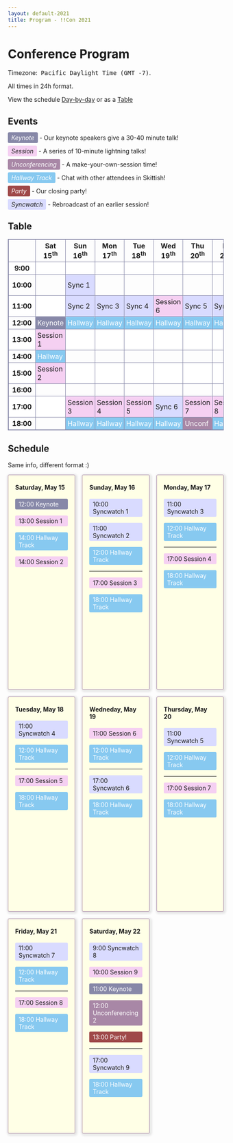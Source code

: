 ```yaml
---
layout: default-2021
title: Program - !!Con 2021
---
```


# Conference Program

<style type="text/css">
    /* Event Types */
    .syncwatch {
        background-color: #D9DBFF;
        border-radius: 3px;
    }
    .session {
        background-color: #F5D0F2;
        border-radius: 3px;
    }
    .unconf {
        background-color: #A887A6;
        color: white;
        border-radius: 3px;
    }
    .hallway {
        background-color: #87C9F0;
        color: white;
        border-radius: 3px;
    }
    .party {
        background-color: #9F4949;
        color: white;
        border-radius: 3px;
    }
    .keynote {
        background-color: #8788A8;
        color: white;
        border-radius: 3px;
    }

    /* Table */
    table {
        table-layout: fixed;
        width: 100%;
        border-collapse: collapse;

    }
    tr:nth-child(even){
        background-color: white;
    }
    td {
        padding: 0.25rem;
        border-color: white;
    }
    table, tr, td, th {
        border: 1px solid #8788A8;
    }
    th.current {
        background-color: white
    }
    .current {
        font-weight: bold;
    }

    /* Cards */
    .cards {
        display: grid;
        grid-template-columns: 1fr 1fr 1fr;
        grid-gap: 1rem;
        grid-auto-rows: 500px;
    }
    .card {
        background-color: #FFFFE6;
        border-radius: 3px;
        border: 1px solid #A887A6;
        padding: 0 1rem;
        box-shadow: 2px 2px 5px 3px rgba(0,0,0,0.1);
    }
    .card.current {
        background-color: white;
    }
    .card > p {
        padding: 0.25rem 0.5rem;
    }

    @media (max-width: 900px) {
        .cards {
            grid-template-columns: 1fr 1fr;
        }
    }

    @media (max-width: 700px) {
        .cards {
            grid-template-columns: 1fr;
        }
    }

    /* Definitions */
    dfn {
        padding: 0.25rem 0.5rem;
    }

    /* Timezone */
    #timezone {
        font-family: monospace;
    }
</style>

<!-- Extra nbsp to make it look good :) -->

Timezone: &nbsp;<span id="timezone">Pacific Daylight Time (GMT -7)</span>.

All times in 24h format.

View the schedule <a href="#cards-section">Day-by-day</a> or as a <a href="#table">Table</a>

## Events

<p><dfn class="keynote">Keynote</dfn> - Our keynote speakers give a 30-40 minute talk!</p>
<p><dfn class="session">Session</dfn> - A series of 10-minute lightning talks!</p>
<p><dfn class="unconf">Unconferencing</dfn> - A make-your-own-session time!</p>
<p><dfn class="hallway">Hallway Track</dfn> - Chat with other attendees in Skittish!</p>
<p><dfn class="party">Party</dfn> - Our closing party!</p>
<p><dfn class="syncwatch">Syncwatch</dfn> - Rebroadcast of an earlier session!</p>

<span id="cards-section"></span>

## Table


<table>
    <tr>
        <th></th>
        <th>Sat 15<sup>th</sup></th>
        <th>Sun 16<sup>th</sup></th>
        <th>Mon 17<sup>th</sup></th>
        <th>Tue 18<sup>th</sup></th>
        <th>Wed 19<sup>th</sup></th>
        <th>Thu 20<sup>th</sup></th>
        <th>Fri 21<sup>st</sup></th>
        <th>Sat 22<sup>nd</sup></th>
    </tr>
    <tr>
        <th><time datetime="9:00">9:00</time></th>
        <td></td>
        <td></td>
        <td></td>
        <td></td>
        <td></td>
        <td></td>
        <td></td>
        <td class="syncwatch">Sync 8</td>
    </tr>
    <tr>
        <th><time datetime="10:00">10:00</time></th>
        <td></td>
        <td class="syncwatch">Sync 1</td>
        <td></td>
        <td></td>
        <td></td>
        <td></td>
        <td></td>
        <td class="session">Session 9</td>
    </tr>
    <tr>
        <th><time datetime="11:00">11:00</time></th>
        <td></td>
        <td class="syncwatch">Sync 2</td>
        <td class="syncwatch">Sync 3</td>
        <td class="syncwatch">Sync 4</td>
        <td class="session">Session 6</td>
        <td class="syncwatch">Sync 5</td>
        <td class="syncwatch">Sync 7</td>
        <td class="keynote">Keynote</td>
    </tr>
    <tr>
        <th><time datetime="12:00">12:00</time></th>
        <td class="keynote">Keynote</td>
        <td class="hallway">Hallway</td>
        <td class="hallway">Hallway</td>
        <td class="hallway">Hallway</td>
        <td class="hallway">Hallway</td>
        <td class="hallway">Hallway</td>
        <td class="hallway">Hallway</td>
        <td class="unconf">Unconf</td>
    </tr>
    <tr>
        <th><time datetime="13:00">13:00</time></th>
        <td class="session">Session 1</td>
        <td></td>
        <td></td>
        <td></td>
        <td></td>
        <td></td>
        <td></td>
        <td class="party">Party!</td>
    </tr>
    <tr>
        <th><time datetime="14:00">14:00</time></th>
        <td class="hallway">Hallway</td>
        <td></td>
        <td></td>
        <td></td>
        <td></td>
        <td></td>
        <td></td>
        <td></td>
    </tr>
    <tr>
        <th><time datetime="15:00">15:00</time></th>
        <td class="session">Session 2</td>
        <td></td>
        <td></td>
        <td></td>
        <td></td>
        <td></td>
        <td></td>
        <td></td>
    </tr>
    <tr>
        <th><time datetime="16:00">16:00</time></th>
        <td></td>
        <td></td>
        <td></td>
        <td></td>
        <td></td>
        <td></td>
        <td></td>
        <td></td>
    </tr>
    <tr>
        <th><time datetime="17:00">17:00</time></th>
        <td></td>
        <td class="session">Session 3</td>
        <td class="session">Session 4</td>
        <td class="session">Session 5</td>
        <td class="syncwatch">Sync 6</td>
        <td class="session">Session 7</td>
        <td class="session">Session 8</td>
        <td class="syncwatch">Sync 9</td>
    </tr>
    <tr>
        <th><time datetime="18:00">18:00</time></th>
        <td></td>
        <td class="hallway">Hallway</td>
        <td class="hallway">Hallway</td>
        <td class="hallway">Hallway</td>
        <td class="hallway">Hallway</td>
        <td class="unconf">Unconf</td>
        <td class="hallway">Hallway</td>
        <td class="hallway">Hallway</td>
    </tr>

</table>

<script>
    // Get tz as a string, e.g. "Eastern Daylight Time".
    const dateStr = new Date().toString();
    const timezone = dateStr.substring(dateStr.indexOf('(') + 1, dateStr.length - 1);
    document.getElementById('timezone').innerHTML = timezone + ' (detected)';

    // Replace time elements with tz-adjusted hours.
    Array.from(document.getElementsByTagName('time')).forEach(timeTag => {
        const d = new Date(`May 1, 2020 ${timeTag.getAttribute('datetime')}:00 GMT-0700`);
        timeTag.innerHTML = `${d.getHours()}:00`;
    });

    // Highlight current day (getDate gets day of month!)
    const currentDay = new Date().getDate();
    // getMonth is 0-based! May == 4.
    if (new Date().getMonth() == 4) {
        if (currentDay >= 15 && currentDay <= 22) {
            const dayIndex = (currentDay - 15);
            // Highlight table columns.
            Array.from(document.getElementsByTagName('tr')).forEach(row => {
                row.children.item(dayIndex + 1).classList.add('current');
            })
            // Highlight card.
            document.getElementById('cards').children.item(dayIndex).classList.add('current');
        }
    }
</script>

## Schedule

Same info, different format :)

<div class="cards" id="cards">

<div class="card">
<h4>Saturday, May 15</h4>
<p class="keynote"><time datetime="12:00">12:00</time> Keynote</p>
<p class="session"><time datetime="13:00">13:00</time> Session 1</p>
<p class="hallway"><time datetime="14:00">14:00</time> Hallway Track</p>
<p class="session"><time datetime="15:00">14:00</time> Session 2</p>
</div>

<div class="card">
<h4>Sunday, May 16</h4>
<p class="syncwatch"><time datetime="10:00">10:00</time> Syncwatch 1</p>
<p class="syncwatch"><time datetime="11:00">11:00</time> Syncwatch 2</p>
<p class="hallway"><time datetime="12:00">12:00</time> Hallway Track</p>
<hr>
<p class="session"><time datetime="17:00">17:00</time> Session 3</p>
<p class="hallway"><time datetime="18:00">18:00</time> Hallway Track</p>
</div>

<div class="card">
<h4>Monday, May 17</h4>
<p class="syncwatch"><time datetime="11:00">11:00</time> Syncwatch 3</p>
<p class="hallway"><time datetime="12:00">12:00</time> Hallway Track</p>
<hr>
<p class="session"><time datetime="17:00">17:00</time> Session 4</p>
<p class="hallway"><time datetime="18:00">18:00</time> Hallway Track</p>
</div>

<div class="card">
<h4>Tuesday, May 18</h4>
<p class="syncwatch"><time datetime="11:00">11:00</time> Syncwatch 4</p>
<p class="hallway"><time datetime="12:00">12:00</time> Hallway Track</p>
<hr>
<p class="session"><time datetime="17:00">17:00</time> Session 5</p>
<p class="hallway"><time datetime="18:00">18:00</time> Hallway Track</p>
</div>

<div class="card">
<h4>Wedneday, May 19</h4>
<p class="session"><time datetime="11:00">11:00</time> Session 6</p>
<p class="hallway"><time datetime="12:00">12:00</time> Hallway Track</p>
<hr>
<p class="syncwatch"><time datetime="17:00">17:00</time> Syncwatch 6</p>
<p class="hallway"><time datetime="18:00">18:00</time> Hallway Track</p>
</div>

<div class="card">
<h4>Thursday, May 20</h4>
<p class="syncwatch"><time datetime="11:00">11:00</time> Syncwatch 5</p>
<p class="hallway"><time datetime="12:00">12:00</time> Hallway Track</p>
<hr>
<p class="session"><time datetime="17:00">17:00</time> Session 7</p>
<p class="hallway"><time datetime="18:00">18:00</time> Hallway Track</p>
</div>

<div class="card">
<h4>Friday, May 21</h4>
<p class="syncwatch"><time datetime="11:00">11:00</time> Syncwatch 7</p>
<p class="hallway"><time datetime="12:00">12:00</time> Hallway Track</p>
<hr>
<p class="session"><time datetime="17:00">17:00</time> Session 8</p>
<p class="hallway"><time datetime="18:00">18:00</time> Hallway Track</p>
</div>

<div class="card">
<h4>Saturday, May 22</h4>
<p class="syncwatch"><time datetime="9:00">9:00</time> Syncwatch 8</p>
<p class="session"><time datetime="10:00">10:00</time> Session 9</p>
<p class="keynote"><time datetime="11:00">11:00</time> Keynote</p>
<p class="unconf"><time datetime="12:00">12:00</time> Unconferencing 2</p>
<p class="party"><time datetime="13:00">13:00</time> Party!</p>
<hr>
<p class="syncwatch"><time datetime="17:00">17:00</time> Syncwatch 9</p>
<p class="hallway"><time datetime="18:00">18:00</time> Hallway Track</p>
</div>

</div>

<span id="table-section"></span>

